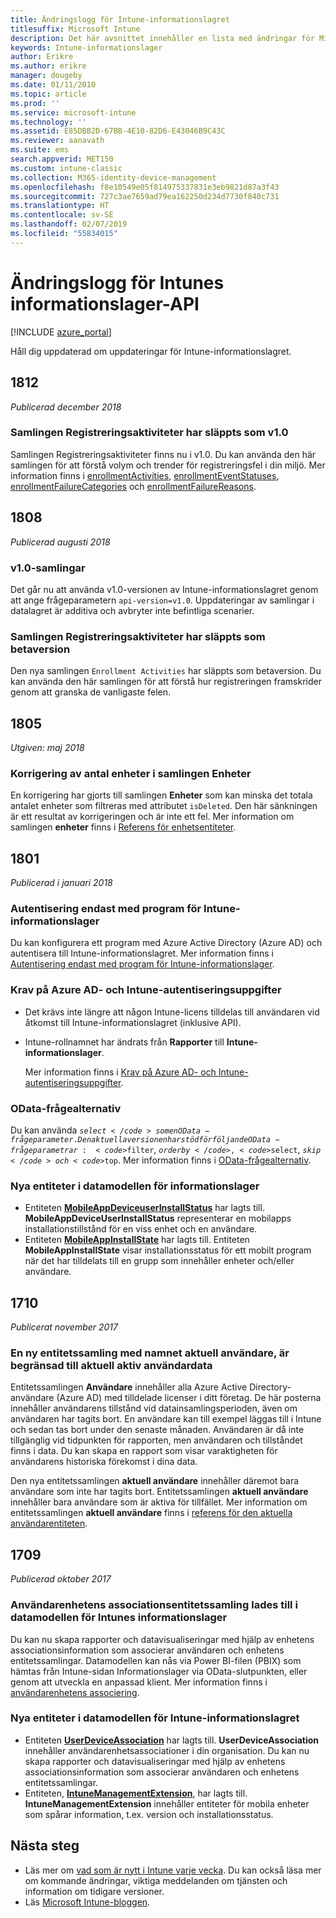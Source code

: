 ```yaml
---
title: Ändringslogg för Intune-informationslagret
titlesuffix: Microsoft Intune
description: Det här avsnittet innehåller en lista med ändringar för Microsoft Intune-informationslagrets API.
keywords: Intune-informationslager
author: Erikre
ms.author: erikre
manager: dougeby
ms.date: 01/11/2010
ms.topic: article
ms.prod: ''
ms.service: microsoft-intune
ms.technology: ''
ms.assetid: E85DBB2D-67BB-4E10-82D6-E43046B9C43C
ms.reviewer: aanavath
ms.suite: ems
search.appverid: MET150
ms.custom: intune-classic
ms.collection: M365-identity-device-management
ms.openlocfilehash: f8e10549e05f814975337831e3eb9821d87a3f43
ms.sourcegitcommit: 727c3ae7659ad79ea162250d234d7730f840c731
ms.translationtype: HT
ms.contentlocale: sv-SE
ms.lasthandoff: 02/07/2019
ms.locfileid: "55834015"
---
```

# <a name="change-log-for-the-intune-data-warehouse-api"></a>Ändringslogg för Intunes informationslager-API

[!INCLUDE [azure_portal](./includes/azure_portal.md)]

Håll dig uppdaterad om uppdateringar för Intune-informationslagret.

## <a name="1812"></a>1812 
_Publicerad december 2018_

### <a name="enrollment-activities-collection-released-to-v10"></a>Samlingen Registreringsaktiviteter har släppts som v1.0 

Samlingen Registreringsaktiviteter finns nu i v1.0. Du kan använda den här samlingen för att förstå volym och trender för registreringsfel i din miljö. Mer information finns i [enrollmentActivities](intune-data-warehouse-collections.md#enrollmentactivities), [enrollmentEventStatuses](intune-data-warehouse-collections.md#enrollmenteventstatuses), [enrollmentFailureCategories](intune-data-warehouse-collections.md#enrollmentfailurecategories) och [ enrollmentFailureReasons](intune-data-warehouse-collections.md#enrollmentfailurereasons).

## <a name="1808"></a>1808
_Publicerad augusti 2018_

### <a name="v10-collections"></a>v1.0-samlingar  

Det går nu att använda v1.0-versionen av Intune-informationslagret genom att ange frågeparametern `api-version=v1.0`. Uppdateringar av samlingar i datalagret är additiva och avbryter inte befintliga scenarier.

### <a name="enrollment-activities-collection-released-to-beta"></a>Samlingen Registreringsaktiviteter har släppts som betaversion

Den nya samlingen `Enrollment Activities` har släppts som betaversion. Du kan använda den här samlingen för att förstå hur registreringen framskrider genom att granska de vanligaste felen. 


## <a name="1805"></a>1805
_Utgiven: maj 2018_

### <a name="correction-to-device-count-in-devices-collection"></a>Korrigering av antal enheter i samlingen **Enheter** 

En korrigering har gjorts till samlingen **Enheter** som kan minska det totala antalet enheter som filtreras med attributet `isDeleted`. Den här sänkningen är ett resultat av korrigeringen och är inte ett fel. Mer information om samlingen **enheter** finns i [Referens för enhetsentiteter](reports-ref-devices.md). 


## <a name="1801"></a>1801
_Publicerad i januari 2018_

### <a name="intune-data-warehouse-application-only-authentication----1867540---"></a>Autentisering endast med program för Intune-informationslager <!-- 1867540 -->

Du kan konfigurera ett program med Azure Active Directory (Azure AD) och autentisera till Intune-informationslagret. Mer information finns i [Autentisering endast med program för Intune-informationslager](data-warehouse-app-only-auth.md).

### <a name="azure-ad-and-intune-credential-requirements----2077525---"></a>Krav på Azure AD- och Intune-autentiseringsuppgifter <!-- 2077525 -->

- Det krävs inte längre att någon Intune-licens tilldelas till användaren vid åtkomst till Intune-informationslagret (inklusive API).
- Intune-rollnamnet har ändrats från **Rapporter** till **Intune-informationslager**. 

    Mer information finns i [Krav på Azure AD- och Intune-autentiseringsuppgifter](reports-api-url.md#azure-ad-and-intune-credential-requirements).

### <a name="odata-query-options----2077711---"></a>OData-frågealternativ <!-- 2077711 -->

Du kan använda <code>$select</code> som en OData-frågeparameter. Den aktuella versionen har stöd för följande OData-frågeparametrar: <code>$filter</code>, <code>$orderby</code>, <code>$select</code>, <code>$skip</code> och <code>$top</code>. Mer information finns i [OData-frågealternativ](reports-api-url.md#odata-query-options).

### <a name="new-entities-in-the-in-data-warehouse-data-model----2077804---"></a>Nya entiteter i datamodellen för informationslager <!-- 2077804 -->

 - Entiteten [**MobileAppDeviceuserInstallStatus**](reports-ref-application.md#mobileappdeviceuserinstallstatus) har lagts till. **MobileAppDeviceUserInstallStatus** representerar en mobilapps installationstillstånd för en viss enhet och en användare.
 - Entiteten [**MobileAppInstallState**](reports-ref-application.md#mobileappinstallstate) har lagts till. Entiteten **MobileAppInstallState** visar installationsstatus för ett mobilt program när det har tilldelats till en grupp som innehåller enheter och/eller användare. 

## <a name="1710"></a>1710
_Publicerat november 2017_

### <a name="a-new-entity-collection-named-current-user-is-limited-to-currently-active-user-data----1544273---"></a>En ny entitetssamling med namnet aktuell användare, är begränsad till aktuell aktiv användardata <!-- 1544273 -->

Entitetssamlingen **Användare** innehåller alla Azure Active Directory-användare (Azure AD) med tilldelade licenser i ditt företag. De här posterna innehåller användarens tillstånd vid datainsamlingsperioden, även om användaren har tagits bort. En användare kan till exempel läggas till i Intune och sedan tas bort under den senaste månaden. Användaren är då inte tillgänglig vid tidpunkten för rapporten, men användaren och tillståndet finns i data. Du kan skapa en rapport som visar varaktigheten för användarens historiska förekomst i dina data.

Den nya entitetssamlingen **aktuell användare** innehåller däremot bara användare som inte har tagits bort. Entitetssamlingen **aktuell användare** innehåller bara användare som är aktiva för tillfället. Mer information om entitetssamlingen **aktuell användare** finns i [referens för den aktuella användarentiteten](reports-ref-current-user.md).

## <a name="1709"></a>1709
_Publicerad oktober 2017_

### <a name="user-device-association-entity-collection-added-to-intune-data-warehouse-data-model----1187917---"></a>Användarenhetens associationsentitetssamling lades till i datamodellen för Intunes informationslager <!-- 1187917 -->

Du kan nu skapa rapporter och datavisualiseringar med hjälp av enhetens associationsinformation som associerar användaren och enhetens entitetssamlingar. Datamodellen kan nås via Power BI-filen (PBIX) som hämtas från Intune-sidan Informationslager via OData-slutpunkten, eller genom att utveckla en anpassad klient. Mer information finns i [användarenhetens associering](reports-ref-user-device.md).

### <a name="new-entities-in-the-in-data-warehouse-data-model----1479526--------"></a>Nya entiteter i datamodellen för Intune-informationslagret <!-- 1479526 --><!-- -->

 - Entiteten [**UserDeviceAssociation**](reports-ref-user-device.md) har lagts till. **UserDeviceAssociation** innehåller användarenhetsassociationer i din organisation. Du kan nu skapa rapporter och datavisualiseringar med hjälp av enhetens associationsinformation som associerar användaren och enhetens entitetssamlingar.  
 - Entiteten, [**IntuneManagementExtension**](reports-ref-intunemanagementextension.md), har lagts till. **IntuneManagementExtension** innehåller entiteter för mobila enheter som spårar information, t.ex. version och installationsstatus.

## <a name="next-steps"></a>Nästa steg
 - Läs mer om [vad som är nytt i Intune varje vecka](whats-new.md). Du kan också läsa mer om kommande ändringar, viktiga meddelanden om tjänsten och information om tidigare versioner.
 - Läs [Microsoft Intune-bloggen](https://go.microsoft.com/fwlink/?LinkID=273882).
